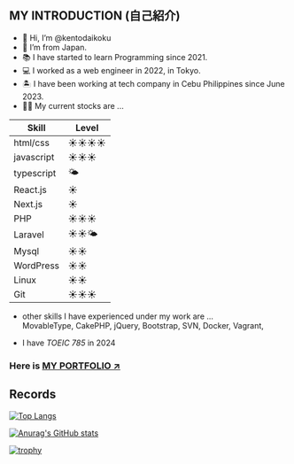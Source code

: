 ## MY INTRODUCTION (自己紹介)

- 👋 Hi, I’m @kentodaikoku
- 🎌 I’m from Japan.
- 📚 I have started to learn Programming since 2021.
- 💻 I worked as a web engineer in 2022, in Tokyo.
- 🏝 I have been working at tech company in Cebu Philippines since June 2023.
- 👨‍💻 My current stocks are ...

|  Skill      |  Level    |
| -------     | -------   |
| html/css    | ☀️☀️☀️☀️      | 
| javascript  | ☀️☀️☀️       |
| typescript  | 🌤️        |
| React.js    | ☀️         |
| Next.js     | ☀️         |
| PHP         | ☀️☀️☀️       |
| Laravel     | ☀️☀️🌤️      |
| Mysql       | ☀️☀️        |
| WordPress   | ☀️☀️        |
| Linux       | ☀️☀️        |
| Git         | ☀️☀️☀️       |

- other skills I have experienced under my work are ... <br>
MovableType, CakePHP, jQuery, Bootstrap, SVN, Docker, Vagrant,

- I have *TOEIC 785* in 2024

<!-- 
  🌱 I’m currently learning ...
  - Javascript
  - React.js
  - ~~PHP/Laravel~~
  - Git
  - ~~Linux~~
-->

### Here is [MY PORTFOLIO ↗︎](https://my-portfolio-eight-mu-71.vercel.app/)


## Records

<!-- [![Top Langs](https://github-readme-stats.vercel.app/api/top-langs/?username=kentodaikoku&theme=onedark)](https://github.com/anuraghazra/github-readme-stats) -->

[![Top Langs](https://github-readme-stats.vercel.app/api/top-langs/?username=kentodaikoku&layout=compact&theme=onedark)](https://github.com/anuraghazra/github-readme-stats)

[![Anurag's GitHub stats](https://github-readme-stats.vercel.app/api?username=kentodaikoku&theme=onedark&show_icons=true)](https://github.com/anuraghazra/github-readme-stats)

[![trophy](https://github-profile-trophy.vercel.app/?username=kentodaikoku&theme=onedark)](https://github.com/ryo-ma/github-profile-trophy)
